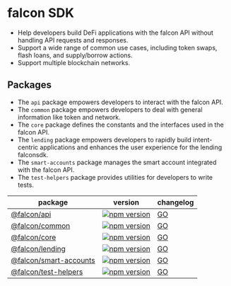 # falcon SDK

- Help developers build DeFi applications with the falcon API without handling API requests and responses.
- Support a wide range of common use cases, including token swaps, flash loans, and supply/borrow actions.
- Support multiple blockchain networks.


## Packages

- The `api` package empowers developers to interact with the falcon API.
- The `common` package empowers developers to deal with general information like token and network.
- The `core` package defines the constants and the interfaces used in the falcon API.
- The `lending` package empowers developers to rapidly build intent-centric applications and enhances the user experience for the lending falconsdk.
- The `smart-accounts` package manages the smart account integrated with the falcon API.
- The `test-helpers` package provides utilities for developers to write tests.

| package                                                          | version                                                                                                                                 | changelog                                  |
| ---------------------------------------------------------------- | --------------------------------------------------------------------------------------------------------------------------------------- | ------------------------------------------ |
| [@falcon/api](packages/api/README.md)                       | [![npm version](https://badge.fury.io/js/@protocolink%2Fapi.svg)](https://www.npmjs.com/package/@falconsdk/api)                       | [GO](packages/api/CHANGELOG.md)            |
| [@falcon/common](packages/common/README.md)                 | [![npm version](https://badge.fury.io/js/@protocolink%2Fcommon.svg)](https://www.npmjs.com/package/@falconsdk/common)                 | [GO](packages/common/CHANGELOG.md)         |
| [@falcon/core](packages/core/README.md)                     | [![npm version](https://badge.fury.io/js/@protocolink%2Fcore.svg)](https://www.npmjs.com/package/@falconsdk/core)                     | [GO](packages/core/CHANGELOG.md)           |
| [@falcon/lending](packages/lending/README.md)               | [![npm version](https://badge.fury.io/js/@protocolink%2Flending.svg)](https://www.npmjs.com/package/@falconsdk/lending)               | [GO](packages/lending/CHANGELOG.md)        |
| [@falcon/smart-accounts](packages/smart-accounts/README.md) | [![npm version](https://badge.fury.io/js/@protocolink%2Fsmart-accounts.svg)](https://www.npmjs.com/package/@falconsdk/smart-accounts) | [GO](packages/smart-accounts/CHANGELOG.md) |
| [@falcon/test-helpers](packages/test-helpers/README.md)     | [![npm version](https://badge.fury.io/js/@protocolink%2Ftest-helpers.svg)](https://www.npmjs.com/package/@falconsdk/test-helpers)     | [GO](packages/test-helpers/CHANGELOG.md)   |
